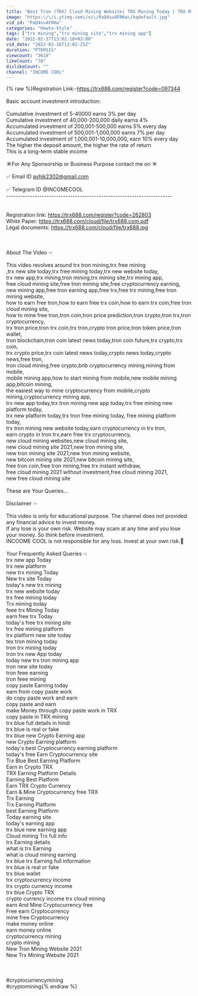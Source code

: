 ```yaml
---
title: "Best Tron (TRX) Cloud Mining Website| TRX Mining Today | TRX Mining Site | TRX New Site Today"
image: "https:\/\/i.ytimg.com\/vi\/PaQ4su4FRKw\/hqdefault.jpg"
vid_id: "PaQ4su4FRKw"
categories: "Howto-Style"
tags: ["trx mining","trx mining site","trx mining app"]
date: "2022-02-17T13:02:10+03:00"
vid_date: "2022-02-16T12:02:25Z"
duration: "PT6M11S"
viewcount: "3618"
likeCount: "70"
dislikeCount: ""
channel: "INCOME COOL"
---
```

{% raw %}Registration Link:-<a rel="nofollow" target="blank" href="https://trx688.com/register?code=097344">https://trx688.com/register?code=097344</a><br /><br />Basic account investment introduction:<br /><br />Cumulative investment of 5-40000 earns 3% per day<br />        Cumulative investment of 40,000-200,000 daily earns 4%<br />        Accumulated investment of 200,001-500,000 earns 5% every day<br />        Accumulated investment of 500,001-1,000,000 earns 7% per day<br />        Accumulated investment of 1,000,001-10,000,000, earn 10% every day<br />The higher the deposit amount, the higher the rate of return<br />This is a long-term stable income<br /><br />☀️For Any Sponsorship or Business Purpose contact me on ☀️<br /><br />✅  Email ID avhik2302@gmail.com<br /><br />✅ Telegram ID  @INCOMECOOL<br />----------------------------------------------------------------------<br /><br /><br />Registration link: <a rel="nofollow" target="blank" href="https://trx688.com/register?code=262803">https://trx688.com/register?code=262803</a><br />White Paper: <a rel="nofollow" target="blank" href="https://trx688.com/cloud/file/trx688.com.pdf">https://trx688.com/cloud/file/trx688.com.pdf</a><br />Legal documents: <a rel="nofollow" target="blank" href="https://trx688.com/cloud/file/trx688.jpg">https://trx688.com/cloud/file/trx688.jpg</a><br /><br /><br /><br />About The Video -:<br /><br />This video revolves around trx tron mining,trx free mining<br />,trx new site today,trx free mining today,trx new website today,<br />trx new app,trx mining,tron mining,trx mining site,trx mining app,<br />free cloud mining site,free tron mining site,free cryptocurrency earning,<br />new mining app,free tron earning app,free trx,free trx mining,free tron mining website,<br />how to earn free tron,how to earn free trx coin,how to earn trx coin,free tron cloud mining site,<br />how to mine free tron,tron coin,tron price prediction,tron crypto,tron trx,tron cryptocurrency,<br />trx tron price,tron trx coin,trx tron,crypto tron price,tron token price,tron wallet,<br />tron blockchain,tron coin latest news today,tron coin future,trx crypto,trx coin,<br />trx crypto price,trx coin latest news today,crypto news today,crypto news,free tron,<br />tron cloud mining,free crypto,bnb cryptocurrency mining,mining from mobile,<br />mobile mining app,how to start mining from mobile,new mobile mining app,bitcoin mining,<br />the easiest way to mine cryptocurrency from mobile,crypto mining,cryptocurrency mining app,<br />trx new app today,trx tron mining new app today,trx free mining new platform today,<br />trx new platform today,trx tron free mining today, free mining platform today,<br />trx tron mining new website today,earn cryptocurrency in trx tron,<br />earn crypto in tron trx,earn free trx cryptocurrency,<br />new cloud mining websites,new cloud mining site,<br />new cloud mining site 2021,new tron mining site,<br />new tron mining site 2021,new tron mining website,<br />new bitcoin mining site 2021,new bitcoin mining site,<br />free tron coin,free tron mining,free trx instant withdraw,<br />free cloud mining 2021 without investment,free cloud mining 2021,<br />new free cloud mining site<br /><br />These are Your Queries...<br /><br />Disclaimer :-<br /><br />This video is only for educational purpose. The channel does not provided any financial advice to invest money.<br /> If any lose is your own risk. Website may scam at any time and you lose your money. So think before investment.<br /> INCOOME COOL is not responsible for any loss. Invest at your own risk.🙏<br /><br />Your Frequently Asked Queries -:<br />trx new app Today<br />trx new platform<br />new trx mining Today<br />New trx site Today<br />today's new trx mining<br />trx new website today<br />trx free mining today<br />Trx mining today<br />feee trx Mining Today<br />earn free trx Today<br />today's free trx mining site<br />trx free mining platform<br />trx platform new site today<br />tex tron mining today<br />tron trx mining today<br />tron trx new App today<br />today new trx tron mining app<br />tron new site today<br />tron feee earning<br />tron feee mining<br />copy paste Earning today<br />earn from copy paste work<br />do copy paste work and earn<br />copy paste and earn<br />make Money through copy paste work in TRX<br />copy paste in TRX mining<br />trx blue full details in hindi<br />trx blue is real or fake<br />trx blue new Crypto Earning app<br />new Crypto Earning platform<br />today's best Cryptocurrency earning platform<br />today's free Earn Cryptocurrency site<br />Trx Blue Best Earning Platform<br />Earn in Crypto TRX<br />TRX Earning Platform Details<br />Earning Best Platform<br />Earn TRX Crypto Currency<br />Earn &amp; Mine Cryptocurrency free TRX<br />Trx Earning<br />Trx Earning Platform<br />best Earning Platform<br />Today earning site<br />today's earning app<br />trx blue new earning app<br />Cloud mining Trx full info<br />trx Earning details<br />what is trx Earning<br />what is cloud mining earning<br />trx blue trx Earning full information<br />trx blue is real or fake<br />trx blue wallet<br />trx cryptocurrency income<br />trx crypto currency income<br />trx blue Crypto TRX<br />crypto currency income trx cloud mining<br />earn And Mine Cryptocurrency free<br />Free earn Cryptocurrency<br />mine free Cryptocurrency<br />make money online<br />earn money online <br />cryptocurrency mining<br />crypto mining<br />New Tron Mining Website 2021<br />New Trx Mining Website 2021<br /><br /><br /><br />#cryptocurrencymining<br />#cryptomining{% endraw %}
